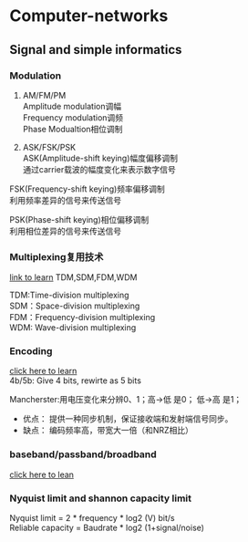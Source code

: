 # Computer-networks

## Signal and simple informatics  

### Modulation  
1. AM/FM/PM  
  Amplitude modulation调幅  
  Frequency modulation调频  
  Phase Modualtion相位调制  
  
2. ASK/FSK/PSK  
  ASK(Amplitude-shift keying)幅度偏移调制  
  通过carrier载波的幅度变化来表示数字信号
  
  FSK(Frequency-shift keying)频率偏移调制  
  利用频率差异的信号来传送信号  
  
  PSK(Phase-shift keying)相位偏移调制  
  利用相位差异的信号来传送信号  
  
### Multiplexing复用技术  
[link to learn](https://blog.csdn.net/kai_locust/article/details/108476147?utm_medium=distribute.pc_relevant.none-task-blog-baidujs_utm_term-0&spm=1001.2101.3001.4242)
TDM,SDM,FDM,WDM  

TDM:Time-division multiplexing  
SDM：Space-division multiplexing  
FDM：Frequency-division multiplexing  
WDM: Wave-division multiplexing  

### Encoding  
[click here to learn](https://www.daimajiaoliu.com/daima/479be07e2100408)  
4b/5b: Give 4 bits, rewirte as 5 bits  

Mancherster:用电压变化来分辨0、1；高->低 是0； 低->高 是1；
- 优点： 提供一种同步机制，保证接收端和发射端信号同步。  
- 缺点： 编码频率高，带宽大一倍（和NRZ相比）  

### baseband/passband/broadband
[click here to lean](https://youtu.be/Ph9N0XGmi-E)  

### Nyquist limit and shannon capacity limit  
Nyquist limit = 2 * frequency * log2 (V)  bit/s  
Reliable capacity = Baudrate * log2 (1+signal/noise)  



